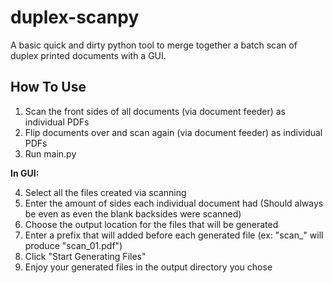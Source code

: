 # duplex-scanpy
A basic quick and dirty python tool to merge together a batch scan of duplex printed documents with a GUI. 

## How To Use
1. Scan the front sides of all documents (via document feeder) as individual PDFs
2. Flip documents over and scan again (via document feeder) as individual PDFs
3. Run main.py

**In GUI:**

4. Select all the files created via scanning
5. Enter the amount of sides each individual document had (Should always be even as even the blank backsides were scanned)
6. Choose the output location for the files that will be generated
7. Enter a prefix that will added before each generated file (ex: "scan_" will produce "scan_01.pdf")
8. Click "Start Generating Files"
9. Enjoy your generated files in the output directory you chose
